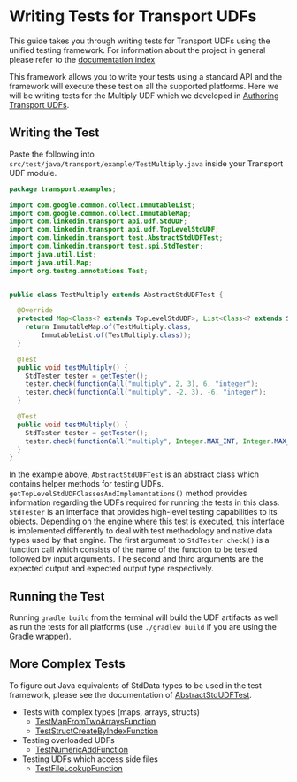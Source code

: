 # Writing Tests for Transport UDFs

This guide takes you through writing tests for Transport UDFs using the unified testing framework. For information about the project in general please refer to the [documentation index](/README.md#documentation)

This framework allows you to write your tests using a standard API and the framework will execute these test on all the supported platforms.
Here we will be writing tests for the Multiply UDF which we developed in [Authoring Transport UDFs](authoring-transport-udfs.md).

## Writing the Test

Paste the following into `src/test/java/transport/example/TestMultiply.java` inside your Transport UDF module.

```java
package transport.examples;

import com.google.common.collect.ImmutableList;
import com.google.common.collect.ImmutableMap;
import com.linkedin.transport.api.udf.StdUDF;
import com.linkedin.transport.api.udf.TopLevelStdUDF;
import com.linkedin.transport.test.AbstractStdUDFTest;
import com.linkedin.transport.test.spi.StdTester;
import java.util.List;
import java.util.Map;
import org.testng.annotations.Test;


public class TestMultiply extends AbstractStdUDFTest {

  @Override
  protected Map<Class<? extends TopLevelStdUDF>, List<Class<? extends StdUDF>>> getTopLevelStdUDFClassesAndImplementations() {
    return ImmutableMap.of(TestMultiply.class,
        ImmutableList.of(TestMultiply.class));
  }

  @Test
  public void testMultiply() {
    StdTester tester = getTester();
    tester.check(functionCall("multiply", 2, 3), 6, "integer");
    tester.check(functionCall("multiply", -2, 3), -6, "integer");
  }

  @Test
  public void testMultiply() {
    StdTester tester = getTester();
    tester.check(functionCall("multiply", Integer.MAX_INT, Integer.MAX_INT), null, "integer");
  }
}
```

In the example above, `AbstractStdUDFTest` is an abstract class which contains helper methods for testing UDFs.
`getTopLevelStdUDFClassesAndImplementations()` method provides information regarding the UDFs required for running the tests in this class.
`StdTester` is an interface that provides high-level testing capabilities to its objects.
Depending on the engine where this test is executed, this interface is implemented differently to deal with test methodology and native data types used by that engine.
The first argument to `StdTester.check()` is a function call which consists of the name of the function to be tested followed by input arguments.
The second and third arguments are the expected output and expected output type respectively.

## Running the Test

Running `gradle build` from the terminal will build the UDF artifacts as well as run the tests for all platforms (use `./gradlew build` if you are using the Gradle wrapper).

## More Complex Tests

To figure out Java equivalents of StdData types to be used in the test framework, please see the documentation of [AbstractStdUDFTest](../transportable-udfs-test/transportable-udfs-test-api/src/main/java/com/linkedin/transport/test/AbstractStdUDFTest.java).
- Tests with complex types (maps, arrays, structs)
    - [TestMapFromTwoArraysFunction](../transportable-udfs-examples/transportable-udfs-example-udfs/src/test/java/com/linkedin/transport/examples/TestMapFromTwoArraysFunction.java)
    - [TestStructCreateByIndexFunction](../transportable-udfs-examples/transportable-udfs-example-udfs/src/test/java/com/linkedin/transport/examples/TestStructCreateByIndexFunction.java)
- Testing overloaded UDFs
    - [TestNumericAddFunction](../transportable-udfs-examples/transportable-udfs-example-udfs/src/test/java/com/linkedin/transport/examples/TestNumericAddFunction.java)
- Testing UDFs which access side files
    - [TestFileLookupFunction](../transportable-udfs-examples/transportable-udfs-example-udfs/src/test/java/com/linkedin/transport/examples/TestFileLookupFunction.java)
